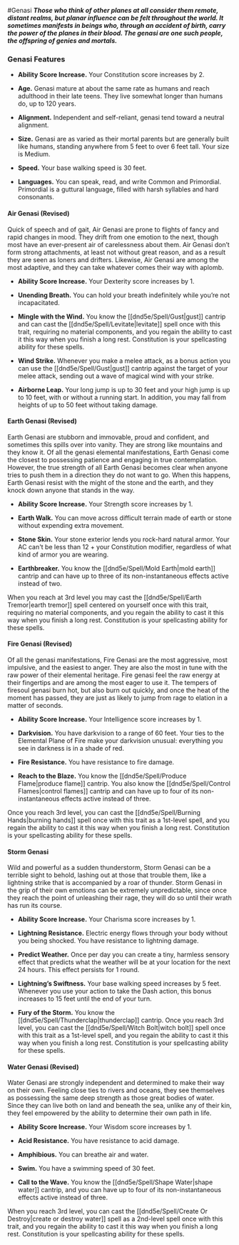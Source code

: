 #Genasi
***Those who think of other planes at all consider them remote, distant realms, but planar influence can be felt throughout the world. It sometimes manifests in beings who, through an accident of birth, carry the power of the planes in their blood. The genasi are one such people, the offspring of genies and mortals.***

### Genasi Features
- **Ability Score Increase.** Your Constitution score increases by 2.

- **Age.** Genasi mature at about the same rate as humans and reach adulthood in their late teens. They live somewhat longer than humans do, up to 120 years.

- **Alignment.** Independent and self-reliant, genasi tend toward a neutral alignment.

- **Size.** Genasi are as varied as their mortal parents but are generally built like humans, standing anywhere from 5 feet to over 6 feet tall. Your size is Medium.

- **Speed.** Your base walking speed is 30 feet.

- **Languages.** You can speak, read, and write Common and Primordial. Primordial is a guttural language, filled with harsh syllables and hard consonants.

#### Air Genasi (Revised)
Quick of speech and of gait, Air Genasi are prone to flights of fancy and rapid changes in mood. They drift from one emotion to the next, though most have an ever-present air of carelessness about them. Air Genasi don’t form strong attachments, at least not without great reason, and as a result they are seen as loners and drifters. Likewise, Air Genasi are among the most adaptive, and they can take whatever comes their way with aplomb.

- **Ability Score Increase.** Your Dexterity score increases by 1.

- **Unending Breath.** You can hold your breath indefinitely while you’re not incapacitated.

- **Mingle with the Wind.** You know the [[dnd5e/Spell/Gust\|gust]] cantrip and can cast the [[dnd5e/Spell/Levitate\|levitate]] spell once with this trait, requiring no material components, and you regain the ability to cast it this way when you finish a long rest. Constitution is your spellcasting ability for these spells.

- **Wind Strike.** Whenever you make a melee attack, as a bonus action you can use the [[dnd5e/Spell/Gust\|gust]] cantrip against the target of your melee attack, sending out a wave of magical wind with your strike.

- **Airborne Leap.** Your long jump is up to 30 feet and your high jump is up to 10 feet, with or without a running start. In addition, you may fall from heights of up to 50 feet without taking damage.

#### Earth Genasi (Revised)
Earth Genasi are stubborn and immovable, proud and confident, and sometimes this spills over into vanity. They are strong like mountains and they know it. Of all the genasi elemental manifestations, Earth Genasi come the closest to possessing patience and engaging in true contemplation. However, the true strength of all Earth Genasi becomes clear when anyone tries to push them in a direction they do not want to go. When this happens, Earth Genasi resist with the might of the stone and the earth, and they knock down anyone that stands in the way.

- **Ability Score Increase.** Your Strength score increases by 1.

- **Earth Walk.** You can move across difficult terrain made of earth or stone without expending extra movement.

- **Stone Skin.** Your stone exterior lends you rock-hard natural armor. Your AC can't be less than 12 + your Constitution modifier, regardless of what kind of armor you are wearing.

- **Earthbreaker.** You know the [[dnd5e/Spell/Mold Earth\|mold earth]] cantrip and can have up to three of its non-instantaneous effects active instead of two.

When you reach at 3rd level you may cast the [[dnd5e/Spell/Earth Tremor\|earth tremor]] spell centered on yourself once with this trait, requiring no material components, and you regain the ability to cast it this way when you finish a long rest. Constitution is your spellcasting ability for these spells.

#### Fire Genasi (Revised)
Of all the genasi manifestations, Fire Genasi are the most aggressive, most impulsive, and the easiest to anger. They are also the most in tune with the raw power of their elemental heritage. Fire genasi feel the raw energy at their fingertips and are among the most eager to use it. The tempers of firesoul genasi burn hot, but also burn out quickly, and once the heat of the moment has passed, they are just as likely to jump from rage to elation in a matter of seconds.

- **Ability Score Increase.** Your Intelligence score increases by 1.

- **Darkvision.** You have darkvision to a range of 60 feet. Your ties to the Elemental Plane of Fire make your darkvision unusual: everything you see in darkness is in a shade of red.

- **Fire Resistance.** You have resistance to fire damage.

- **Reach to the Blaze.** You know the [[dnd5e/Spell/Produce Flame\|produce flame]] cantrip. You also know the [[dnd5e/Spell/Control Flames\|control flames]] cantrip and can have up to four of its non-instantaneous effects active instead of three.

Once you reach 3rd level, you can cast the [[dnd5e/Spell/Burning Hands\|burning hands]] spell once with this trait as a 1st-level spell, and you regain the ability to cast it this way when you finish a long rest. Constitution is your spellcasting ability for these spells.

#### Storm Genasi
Wild and powerful as a sudden thunderstorm, Storm Genasi can be a terrible sight to behold, lashing out at those that trouble them, like a lightning strike that is accompanied by a roar of thunder. Storm Genasi in the grip of their own emotions can be extremely unpredictable, since once they reach the point of unleashing their rage, they will do so until their wrath has run its course.

- **Ability Score Increase.** Your Charisma score increases by 1.

- **Lightning Resistance.** Electric energy flows through your body without you being shocked. You have resistance to lightning damage.

- **Predict Weather.** Once per day you can create a tiny, harmless sensory effect that predicts what the weather will be at your location for the next 24 hours. This effect persists for 1 round.

- **Lightning’s Swiftness.** Your base walking speed increases by 5 feet. Whenever you use your action to take the Dash action, this bonus increases to 15 feet until the end of your turn.

- **Fury of the Storm.** You know the [[dnd5e/Spell/Thunderclap\|thunderclap]] cantrip. Once you reach 3rd level, you can cast the [[dnd5e/Spell/Witch Bolt\|witch bolt]] spell once with this trait as a 1st-level spell, and you regain the ability to cast it this way when you finish a long rest. Constitution is your spellcasting ability for these spells.

#### Water Genasi (Revised)
Water Genasi are strongly independent and determined to make their way on their own. Feeling close ties to rivers and oceans, they see themselves as possessing the same deep strength as those great bodies of water. Since they can live both on land and beneath the sea, unlike any of their kin, they feel empowered by the ability to determine their own path in life.

- **Ability Score Increase.** Your Wisdom score increases by 1.

- **Acid Resistance.** You have resistance to acid damage.

- **Amphibious.** You can breathe air and water.

- **Swim.** You have a swimming speed of 30 feet.

- **Call to the Wave.** You know the [[dnd5e/Spell/Shape Water\|shape water]] cantrip, and you can have up to four of its non-instantaneous effects active instead of three.

When you reach 3rd level, you can cast the [[dnd5e/Spell/Create Or Destroy\|create or destroy water]] spell as a 2nd-level spell once with this trait, and you regain the ability to cast it this way when you finish a long rest. Constitution is your spellcasting ability for these spells.
